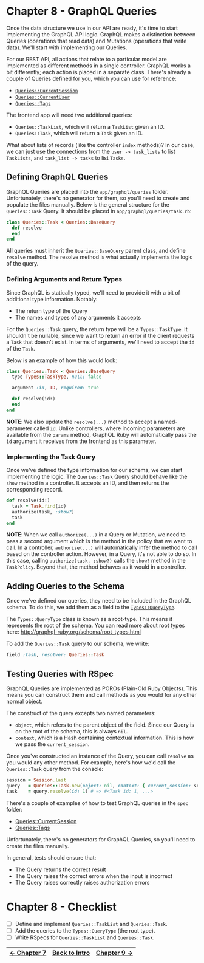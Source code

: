 # Chapter 8 - GraphQL Queries
Once the data structure we use in our API are ready, it's time to start implementing the GraphQL API logic.
GraphQL makes a distinction between Queries (operations that read data) and Mutations (operations that write data).
We'll start with implementing our Queries.

For our REST API, all actions that relate to a particular model are implemented as different methods in a
single controller. GraphQL works a bit differently; each action is placed in a separate class.
There's already a couple of Queries defined for you, which you can use for reference:
 - [`Queries::CurrentSession`](../app/graphql/queries/current_session.rb)
 - [`Queries::CurrentUser`](../app/graphql/queries/current_user.rb)
 - [`Queries::Tags`](../app/graphql/queries/tags.rb)

The frontend app will need two additional queries:
 - `Queries::TaskList`, which will return a `TaskList` given an ID.
 - `Queries::Task`, which will return a `Task` given an ID.

What about lists of records (like the controller `index` methods)? In our case, we can just use the connections from
the `user -> task_lists` to list `TaskLists`, and `task_list -> tasks` to list `Tasks`.

## Defining GraphQL Queries
GraphQL Queries are placed into the `app/graphql/queries` folder. Unfortunately, there's no generator for them, so you'll
need to create and populate the files manually.
Below is the general structure for the `Queries::Task` Query. It should be placed in `app/graphql/queries/task.rb`:

```ruby
class Queries::Task < Queries::BaseQuery
  def resolve
  end
end
```

All queries must inherit the `Queries::BaseQuery` parent class, and define `resolve` method.
The resolve method is what actually implements the logic of the query.

### Defining Arguments and Return Types
Since GraphQL is statically typed, we'll need to provide it with a bit of additional type information.
Notably:
 - The return type of the Query
 - The names and types of any arguments it accepts

For the `Queries::Task` query, the return type will be a `Types::TaskType`. It shouldn't be nullable, since we want
to return an error if the client requests a `Task` that doesn't exist.
In terms of arguments, we'll need to accept the `id` of the `Task`.

Below is an example of how this would look:

```ruby
class Queries::Task < Queries::BaseQuery
  type Types::TaskType, null: false

  argument :id, ID, required: true

  def resolve(id:)
  end
end
```

**NOTE**: We also update the `resolve(...)` method to accept a named-parameter called `id`.
Unlike controllers, where incoming parameters are available from the `params` method,
GraphQL Ruby will automatically pass the `id` argument it receives from the frontend as this parameter.

### Implementing the Task Query
Once we've defined the type information for our schema, we can start implementing the logic.
The `Queries::Task` Query should behave like the `show` method in a controller.
It accepts an ID, and then returns the corresponding record.

```ruby
def resolve(id:)
  task = Task.find(id)
  authorize(task, :show?)
  task
end
```

**NOTE**: When we call `authorize(...)` in a Query or Mutation, we need to pass a second argument which is the method
in the policy that we want to call. In a controller, `authorize(...)` will automatically infer the method to call based
on the controller action. However, in a Query, it's not able to do so.
In this case, calling `authorize(task, :show?)` calls the `show?` method in the `TaskPolicy`. Beyond that, the method
behaves as it would in a controller.

## Adding Queries to the Schema
Once we've defined our queries, they need to be included in the GraphQL schema.
To do this, we add them as a field to the [`Types::QueryType`](../app/graphql/types/query_type.rb).

The `Types::QueryType` class is known as a root-type. This means it represents the root of the schema.
You can read more about root types here:
http://graphql-ruby.org/schema/root_types.html

To add the `Queries::Task` query to our schema, we write:

```ruby
field :task, resolver: Queries::Task
```

## Testing Queries with RSpec
GraphQL Queries are implemented as POROs (Plain-Old Ruby Objects).
This means you can construct them and call methods as you would for any other normal object.

The construct of the query excepts two named parameters:
 - `object`, which refers to the parent object of the field. Since our Query is on the root of the schema, this is always `nil`.
 - `context`, which is a Hash containing contextual information. This is how we pass the `current_session`.

Once you've constructed an instance of the Query, you can call `resolve` as you would any other method.
For example, here's how we'd call the `Queries::Task` query from the console:

```ruby
session = Session.last
query   = Queries::Task.new(object: nil, context: { current_session: session })
task    = query.resolve(id: 1) # => #<Task id: 1, ...>
```

There's a couple of examples of how to test GraphQL queries in the `spec` folder:
 - [Queries::CurrentSession](../spec/graphql/queries/current_session_spec.rb)
 - [Queries::Tags](../spec/graphql/queries/tags_spec.rb)

Unfortunately, there's no generators for GraphQL Queries, so you'll need to create the files manually.

In general, tests should ensure that:
 - The Query returns the correct result
 - The Query raises the correct errors when the input is incorrect
 - The Query raises correctly raises authorization errors

# Chapter 8 - Checklist

- [ ] Define and implement `Queries::TaskList` and `Queries::Task`.
- [ ] Add the queries to the `Types::QueryType` (the root type).
- [ ] Write RSpecs for `Queries::TaskList` and `Queries::Task`.

| [&larr; Chapter 7](./Chapter%207%20-%20GraphQL%20Types.md) | [Back to Intro](../README.md) | [Chapter 9 &rarr;](./Chapter%209%20-%20GraphQL%20Mutations.md) |
| --:| --:| --: |
